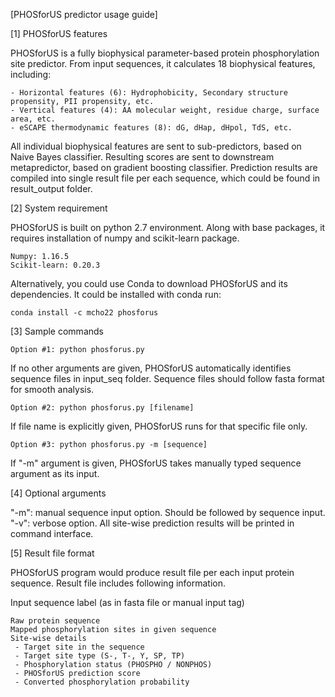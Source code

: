 [PHOSforUS predictor usage guide]

[1] PHOSforUS features

PHOSforUS is a fully biophysical parameter-based protein phosphorylation site predictor.
From input sequences, it calculates 18 biophysical features, including:

    - Horizontal features (6): Hydrophobicity, Secondary structure propensity, PII propensity, etc.
    - Vertical features (4): AA molecular weight, residue charge, surface area, etc.
    - eSCAPE thermodynamic features (8): dG, dHap, dHpol, TdS, etc.
   
All individual biophysical features are sent to sub-predictors, based on Naive Bayes classifier.
Resulting scores are sent to downstream metapredictor, based on gradient boosting classifier.
Prediction results are compiled into single result file per each sequence, which could be found in result_output folder.

[2] System requirement

PHOSforUS is built on python 2.7 environment.
Along with base packages, it requires installation of numpy and scikit-learn package.

    Numpy: 1.16.5
    Scikit-learn: 0.20.3

Alternatively, you could use Conda to download PHOSforUS and its dependencies. It could be installed with conda run:

    conda install -c mcho22 phosforus 

[3] Sample commands

    Option #1: python phosforus.py

If no other arguments are given, PHOSforUS automatically identifies sequence files in input_seq folder.
Sequence files should follow fasta format for smooth analysis.

    Option #2: python phosforus.py [filename]

If file name is explicitly given, PHOSforUS runs for that specific file only.

    Option #3: python phosforus.py -m [sequence]

If "-m" argument is given, PHOSforUS takes manually typed sequence argument as its input.

[4] Optional arguments

"-m": manual sequence input option. Should be followed by sequence input.
"-v": verbose option. All site-wise prediction results will be printed in command interface.

[5] Result file format

PHOSforUS program would produce result file per each input protein sequence.
Result file includes following information.

Input sequence label (as in fasta file or manual input tag)

    Raw protein sequence
    Mapped phosphorylation sites in given sequence
    Site-wise details
     - Target site in the sequence
     - Target site type (S-, T-, Y, SP, TP)
     - Phosphorylation status (PHOSPHO / NONPHOS)
     - PHOSforUS prediction score
     - Converted phosphorylation probability
